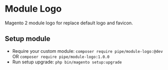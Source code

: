 # Module Logo

Magento 2 module logo for replace default logo and favicon.

## Setup module

- Require your custom module: `composer require pipe/module-logo:@dev` OR `composer require pipe/module-logo:1.0.0`
- Run setup upgrade: `php bin/magento setup:upgrade`
